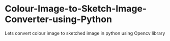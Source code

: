 # Colour-Image-to-Sketch-Image-Converter-using-Python
Lets convert colour image to sketched image in python using Opencv library
